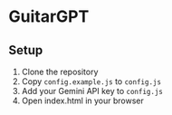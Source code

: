 # GuitarGPT

## Setup

1. Clone the repository
2. Copy `config.example.js` to `config.js`
3. Add your Gemini API key to `config.js`
4. Open index.html in your browser